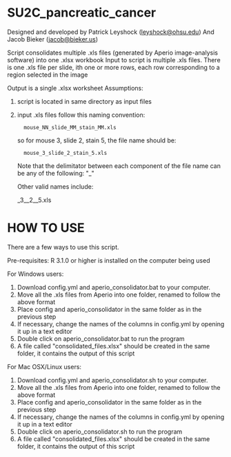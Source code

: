 # SU2C_pancreatic_cancer
 Designed and developed by Patrick Leyshock (leyshock@ohsu.edu) And Jacob Bieker (jacob@bieker.us)

 Script consolidates multiple .xls files (generated by Aperio image-analysis software) into one .xlsx workbook
   Input to script is multiple .xls files.  There is one .xls file per slide, ith one or more rows, each row
     corresponding to a region selected in the image

   Output is a single .xlsx worksheet
 Assumptions:
   1.  script is located in same directory as input files
   3.  input .xls files follow this naming convention:

             mouse_NN_slide_MM_stain_MM.xls

       so for mouse 3, slide 2, stain 5, the file name should be:

             mouse_3_slide_2_stain_5.xls

       Note that the delimitator between each component of the file name can be 
       any of the following: "_"
       
       Other valid names include:
       
       _3__2__5.xls

#   HOW TO USE
There are a few ways to use this script. 

Pre-requisites: R 3.1.0 or higher is installed on the computer being used

For Windows users: 

1. Download config.yml and aperio_consolidator.bat to your computer. 
2. Move all the .xls files from Aperio into one folder, renamed to follow the
above format
3. Place config and aperio_consolidator in the same folder as in the previous step
4. If necessary, change the names of the columns in config.yml by opening it up in a text editor
5. Double click on aperio_consolidator.bat to run the program
6. A file called "consolidated_files.xlsx" should be created in the same folder, it contains the output of this script


For Mac OSX/Linux users:

1. Download config.yml and aperio_consolidator.sh to your computer. 
2. Move all the .xls files from Aperio into one folder, renamed to follow the
above format
3. Place config and aperio_consolidator in the same folder as in the previous step
4. If necessary, change the names of the columns in config.yml by opening it up in a text editor
5. Double click on aperio_consolidator.sh to run the program
6. A file called "consolidated_files.xlsx" should be created in the same folder, it contains the output of this script
